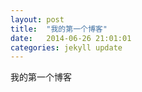 ```yaml
---
layout: post
title:  "我的第一个博客"
date:   2014-06-26 21:01:01
categories: jekyll update
---
```


我的第一个博客
